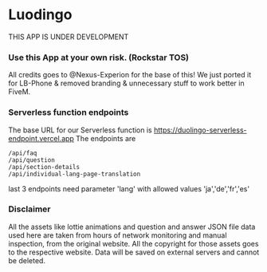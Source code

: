 # Luodingo
THIS APP IS UNDER DEVELOPMENT

### Use this App at your own risk. (Rockstar TOS)

All credits goes to @Nexus-Experion for the base of this! We just ported it for LB-Phone & removed branding & unnecessary stuff to work better in FiveM.

### Serverless function endpoints
The base URL for our Serverless function is https://duolingo-serverless-endpoint.vercel.app The endpoints are

    /api/faq
    /api/question
    /api/section-details
    /api/individual-lang-page-translation

last 3 endpoints need parameter 'lang' with allowed values 'ja','de','fr','es' 

### Disclaimer
All the assets like lottie animations and question and answer JSON file data used here are taken from hours of network monitoring and manual inspection, from the original website. All the copyright for those assets goes to the respective website. Data will be saved on external servers and cannot be deleted.

